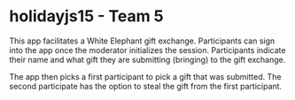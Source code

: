 # holidayjs15 - Team 5

This app facilitates a White Elephant gift exchange.  Participants can sign into the app once the moderator initializes the session.  Participants indicate their name and what gift they are submitting (bringing) to the gift exchange.

The app then picks a first participant to pick a gift that was submitted.  The second participate has the option to steal the gift from the first participant.
